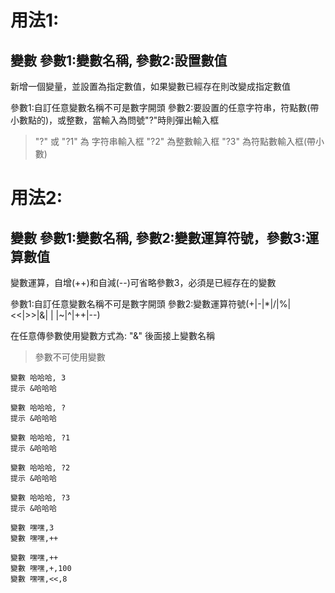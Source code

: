# 用法1:
## 變數 參數1:變數名稱, 參數2:設置數值
新增一個變量，並設置為指定數值，如果變數已經存在則改變成指定數值

參數1:自訂任意變數名稱不可是數字開頭
參數2:要設置的任意字符串，符點數(帶小數點的)，或整數，當輸入為問號"?"時則彈出輸入框

> "?" 或 "?1" 為 字符串輸入框    "?2" 為整數輸入框  "?3" 為符點數輸入框(帶小數)

# 用法2:
## 變數 參數1:變數名稱, 參數2:變數運算符號，參數3:運算數值
變數運算，自增(++)和自減(--)可省略參數3，必須是已經存在的變數

參數1:自訂任意變數名稱不可是數字開頭
參數2:變數運算符號(+\|-\|*\|/\|%\|<<\|>>\|&\| \| \|~\|^\|++\|--)


在任意傳參數使用變數方式為: "&" 後面接上變數名稱

> 參數不可使用變數


```
變數 哈哈哈, 3
提示 &哈哈哈

變數 哈哈哈, ?
提示 &哈哈哈

變數 哈哈哈, ?1
提示 &哈哈哈

變數 哈哈哈, ?2
提示 &哈哈哈

變數 哈哈哈, ?3
提示 &哈哈哈

變數 嘿嘿,3
變數 嘿嘿,++

變數 嘿嘿,++
變數 嘿嘿,+,100
變數 嘿嘿,<<,8

```